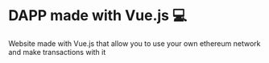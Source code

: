 # DAPP made with Vue.js 💻
Website made with Vue.js that allow you to use your own ethereum network and make transactions with it
